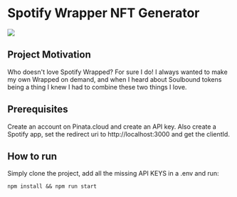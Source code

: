# Spotify Wrapper NFT Generator

![](https://github.com/Your_Repository_Name/SpotifySoulbound.gif)

## Project Motivation

Who doesn't love Spotify Wrapped? For sure I do! I always wanted to make my own Wrapped on demand, and when I heard about Soulbound tokens being a thing I knew I had to combine these two things I love.

## Prerequisites

Create an account on Pinata.cloud and create an API key. Also create a Spotify app, set the redirect uri to http://localhost:3000 and get the clientId.

## How to run

Simply clone the project, add all the missing API KEYS in a .env and run:

```
npm install && npm run start
```
